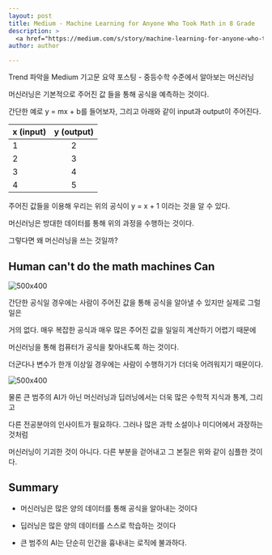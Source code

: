 ```yaml
---
layout: post
title: Medium - Machine Learning for Anyone Who Took Math in 8 Grade
description: >
  <a href="https://medium.com/s/story/machine-learning-for-anyone-who-took-math-in-8th-grade-60fa9198b5eb">원문 링크 - Kyle Gallatin</a>
author: author

---
```


Trend 파악을 Medium 기고문 요약 포스팅 - 중등수학 수준에서 알아보는 머신러닝

머신러닝은 기본적으로 주어진 값 들을 통해 공식을 예측하는 것이다.

간단한 예로 y = mx + b를 들어보자, 그리고 아래와 같이 input과 output이 주어진다.

| x (input)       | y (output)    |
|-----------------|:-------------:|
| 1               | 2             |
| 2               | 3             |
| 3               | 4             |
| 4               | 5             |

주어진 값들을 이용해 우리는 위의 공식이 y = x + 1 이라는 것을 알 수 있다.

머신러닝은 방대한 데이터를 통해 위의 과정을 수행하는 것이다.

그렇다면 왜 머신러닝을 쓰는 것일까?

## Human can't do the math machines Can

![500x400](https://cdn-images-1.medium.com/max/1600/1*eeIvlwkMNG1wSmj3FR6M2g.gif)

간단한 공식일 경우에는 사람이 주어진 값을 통해 공식을 알아낼 수 있지만 실제로 그럴 일은

거의 없다. 매우 복잡한 공식과 매우 많은 주어진 값을 일일히 계산하기 어렵기 때문에

머신러닝을 통해 컴퓨터가 공식을 찾아내도록 하는 것이다.

더군다나 변수가 한개 이상일 경우에는 사람이 수행하기가 더더욱 어려워지기 때문이다.

![500x400](https://cdn-images-1.medium.com/max/1600/0*Pcug5-J20vdWQxKG.jpg)

물론 큰 범주의 AI가 아닌 머신러닝과 딥러닝에서는 더욱 많은 수학적 지식과 통계, 그리고

다른 전공분야의 인사이트가 필요하다. 그러나 많은 과학 소설이나 미디어에서 과장하는 것처럼

머신러닝이 기괴한 것이 아니다. 다른 부분을 걷어내고 그 본질은 위와 같이 심플한 것이다.

## Summary

- 머신러닝은 많은 양의 데이터를 통해 공식을 알아내는 것이다

- 딥러닝은 많은 양의 데이터를 스스로 학습하는 것이다

- 큰 범주의 AI는 단순히 인간을 흉내내는 로직에 불과하다.
